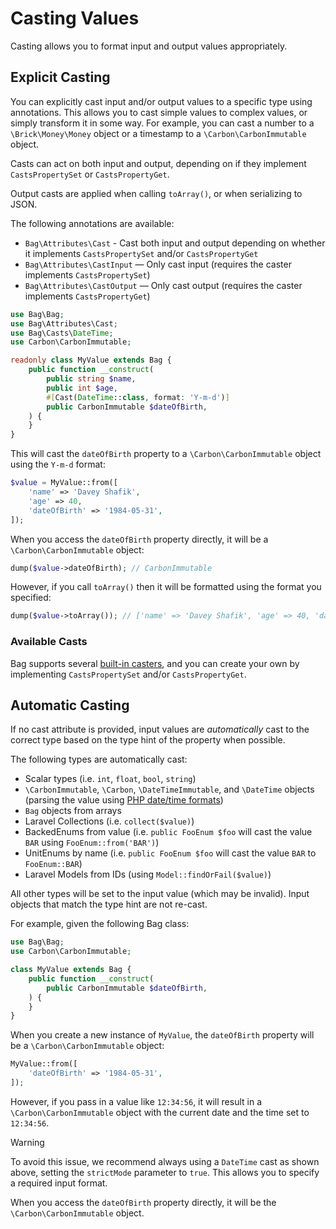 # Casting Values

Casting allows you to format input and output values appropriately. 

## Explicit Casting

You can explicitly cast input and/or output values to a specific type using annotations. This allows you to cast simple values to complex values,
or simply transform it in some way. For example, you can cast a number to a `\Brick\Money\Money` object or a timestamp to a `\Carbon\CarbonImmutable` object.  

Casts can act on both input and output, depending on if they implement `CastsPropertySet` or `CastsPropertyGet`.

Output casts are applied when calling `toArray()`, or when serializing to JSON.

The following annotations are available:

- `Bag\Attributes\Cast` - Cast both input and output depending on whether it implements `CastsPropertySet` and/or `CastsPropertyGet`
- `Bag\Attributes\CastInput` — Only cast input (requires the caster implements `CastsPropertySet`)
- `Bag\Attributes\CastOutput` — Only cast output (requires the caster implements `CastsPropertyGet`)

```php
use Bag\Bag;
use Bag\Attributes\Cast;
use Bag\Casts\DateTime;
use Carbon\CarbonImmutable;

readonly class MyValue extends Bag {
    public function __construct(
        public string $name,
        public int $age,
        #[Cast(DateTime::class, format: 'Y-m-d')]
        public CarbonImmutable $dateOfBirth,
    ) {
    }
}
```

This will cast the `dateOfBirth` property to a `\Carbon\CarbonImmutable` object using the `Y-m-d` format:

```php
$value = MyValue::from([
    'name' => 'Davey Shafik',
    'age' => 40,
    'dateOfBirth' => '1984-05-31',
]);
```

When you access the `dateOfBirth` property directly, it will be a `\Carbon\CarbonImmutable` object:

```php
dump($value->dateOfBirth); // CarbonImmutable
```

However, if you call `toArray()` then it will be formatted using the format you specified:

```php
dump($value->toArray()); // ['name' => 'Davey Shafik', 'age' => 40, 'dateOfBirth' => '1984-05-31']
```

### Available Casts

Bag supports several [built-in casters](/casters), and you can create your own by implementing `CastsPropertySet` and/or `CastsPropertyGet`.


## Automatic Casting

If no cast attribute is provided, input values are _automatically_ cast to the correct type based on the type hint of the property when possible.

The following types are automatically cast:

- Scalar types (i.e. `int`, `float`, `bool`, `string`)
- `\CarbonImmutable`, `\Carbon`, `\DateTimeImmutable`, and `\DateTime` objects (parsing the value using [PHP date/time formats](https://www.php.net/manual/en/datetime.formats.php))
- `Bag` objects from arrays
- Laravel Collections (i.e. `collect($value)`)
- BackedEnums from value (i.e. `public FooEnum $foo` will cast the value `BAR` using `FooEnum::from('BAR')`)
- UnitEnums by name (i.e. `public FooEnum $foo` will cast the value `BAR` to `FooEnum::BAR`)
- Laravel Models from IDs (using `Model::findOrFail($value)`)

All other types will be set to the input value (which may be invalid). Input objects that match the type hint are not re-cast.

For example, given the following Bag class:

```php
use Bag\Bag;
use Carbon\CarbonImmutable;

class MyValue extends Bag {
    public function __construct(
        public CarbonImmutable $dateOfBirth,
    ) {
    }
}
```

When you create a new instance of `MyValue`, the `dateOfBirth` property will be a `\Carbon\CarbonImmutable` object:

```php
MyValue::from([
    'dateOfBirth' => '1984-05-31',
]);
```

However, if you pass in a value like `12:34:56`, it will result in a `\Carbon\CarbonImmutable` object with the current date and the time set to `12:34:56`.

> [!WARNING]
> To avoid this issue, we recommend always using a `DateTime` cast as shown above, setting the `strictMode` parameter to `true`. This allows you to specify a required input format.

When you access the `dateOfBirth` property directly, it will be the `\Carbon\CarbonImmutable` object.

